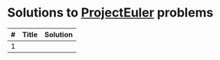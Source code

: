 # Solutions to [ProjectEuler](https://projecteuler.net/archives) problems

|#|Title|Solution|
|:---:|:------:|:-----:|
|1|||
